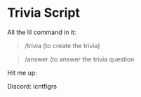 # Trivia Script

All the lil command in it:
 > /trivia (to create the trivia)

> /answer (to answer the trivia question

Hit me up:

Discord: icntfigrs
